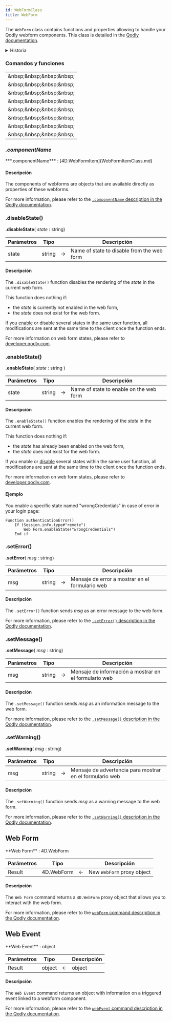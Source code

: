 ```yaml
---
id: WebFormClass
title: WebForm
---
```


The `WebForm` class contains functions and properties allowing to handle your Qodly webform components. This class is detailed in the [Qodly documentation](https://developer.qodly.com/docs/language/WebFormClass).

<details><summary>Historia</summary>

| Lanzamiento | Modificaciones                                                               |
| ----------- | ---------------------------------------------------------------------------- |
| 20 R6       | Added enableState() and disableState() |
| 20 R2       | Añadidos                                                                     |

</details>

### Comandos y funciones

|                                                                                                                                                                                                                                                    |
| -------------------------------------------------------------------------------------------------------------------------------------------------------------------------------------------------------------------------------------------------- |
| [<!-- INCLUDE #WebFormClass.componentName.Syntax -->](#componentname)&amp;nbsp;&amp;nbsp;&amp;nbsp;&amp;nbsp;<!-- INCLUDE #WebFormClass.componentName.Summary -->  |
| [<!-- INCLUDE #WebFormClass.disableState().Syntax -->](#disablestate)&amp;nbsp;&amp;nbsp;&amp;nbsp;&amp;nbsp;<!-- INCLUDE #WebFormClass.disableState().Summary --> |
| [<!-- INCLUDE #WebFormClass.enableState().Syntax -->](#enablestate)&amp;nbsp;&amp;nbsp;&amp;nbsp;&amp;nbsp;<!-- INCLUDE #WebFormClass.enableState().Summary -->    |
| [<!-- INCLUDE #WebFormClass.setError().Syntax -->](#seterror)&amp;nbsp;&amp;nbsp;&amp;nbsp;&amp;nbsp;<!-- INCLUDE #WebFormClass.setError().Summary -->             |
| [<!-- INCLUDE #WebFormClass.setMessage().Syntax -->](#setmessage)&amp;nbsp;&amp;nbsp;&amp;nbsp;&amp;nbsp;<!-- INCLUDE #WebFormClass.setMessage().Summary -->       |
| [<!-- INCLUDE #WebFormClass.setWarning().Syntax -->](#setwarning)&amp;nbsp;&amp;nbsp;&amp;nbsp;&amp;nbsp;<!-- INCLUDE #WebFormClass.setWarning().Summary -->       |
| [<!-- INCLUDE #_command_.Web Form.Syntax -->](#web-form)&amp;nbsp;&amp;nbsp;&amp;nbsp;&amp;nbsp;<!-- INCLUDE #_command_.Web Form.Summary -->                       |
| [<!-- INCLUDE #_command_.Web Event.Syntax -->](#web-event)&amp;nbsp;&amp;nbsp;&amp;nbsp;&amp;nbsp;<!-- INCLUDE #_command_.Web Event.Summary -->                    |

### _.componentName_

<!-- REF #WebFormClass.componentName.Syntax -->***.componentName*** : [4D.WebFormItem](WebFormItemClass.md)<!-- END REF -->

#### Descripción

The components of webforms are <!-- REF #WebFormClass.componentName.Summary -->objects that are available directly as properties<!-- END REF --> of these webforms.

For more information, please refer to the [`.componentName` description in the Qodly documentation](https://developer.qodly.com/docs/language/WebFormClass#componentname).

### .disableState()

<!-- REF #WebFormClass.disableState().Syntax -->

**.disableState**( _state_ : string)<!-- END REF -->

<!-- REF #WebFormClass.disableState().Params -->

| Parámetros | Tipo   |     | Descripción                                |
| ---------- | ------ | :-: | ------------------------------------------ |
| state      | string |  -> | Name of state to disable from the web form |

<!-- END REF -->

#### Descripción

The `.disableState()` function <!-- REF #WebFormClass.disableState().Summary -->disables the rendering of the _state_ in the current web form<!-- END REF -->.

This function does nothing if:

- the _state_ is currently not enabled in the web form,
- the _state_ does not exist for the web form.

If you [enable](#enablestate) or disable several states in the same user function, all modifications are sent at the same time to the client once the function ends.

For more information on web form states, please refer to [developer.qodly.com](https://developer.qodly.com/docs/studio/design-webforms/states).

### .enableState()

<!-- REF #WebFormClass.enableState().Syntax -->

**.enableState**( _state_ : string )<!-- END REF -->

<!-- REF #WebFormClass.enableState().Params -->

| Parámetros | Tipo   |     | Descripción                             |
| ---------- | ------ | :-: | --------------------------------------- |
| state      | string |  -> | Name of state to enable on the web form |

<!-- END REF -->

#### Descripción

The `.enableState()` function <!-- REF #WebFormClass.enableState().Summary -->enables the rendering of the _state_ in the current web form<!-- END REF -->.

This function does nothing if:

- the _state_ has already been enabled on the web form,
- the _state_ does not exist for the web form.

If you enable or [disable](#disablestate) several states within the same user function, all modifications are sent at the same time to the client once the function ends.

For more information on web form states, please refer to [developer.qodly.com](https://developer.qodly.com/docs/studio/design-webforms/states).

#### Ejemplo

You enable a specific state named "wrongCredentials" in case of error in your login page:

```4d
Function authenticationError()
	If (Session.info.type#"remote")
		Web Form.enableState("wrongCredentials")
	End if
```

### .setError()

<!-- REF #WebFormClass.setError().Syntax -->

**.setError**( _msg_ : string)<!-- END REF -->

<!-- REF #WebFormClass.setError().Params -->

| Parámetros | Tipo   |     | Descripción                                     |
| ---------- | ------ | :-: | ----------------------------------------------- |
| msg        | string |  -> | Mensaje de error a mostrar en el formulario web |

<!-- END REF -->

#### Descripción

The `.setError()` function <!-- REF #WebFormClass.setError().Summary -->sends _msg_ as an error message to the web form<!-- END REF -->.

For more information, please refer to the [`.setError()` description in the Qodly documentation](https://developer.qodly.com/docs/language/WebFormClass#seterror).

### .setMessage()

<!-- REF #WebFormClass.setMessage().Syntax -->

**.setMessage**( _msg_ : string)<!-- END REF -->

<!-- REF #WebFormClass.setMessage().Params -->

| Parámetros | Tipo   |     | Descripción                                           |
| ---------- | ------ | :-: | ----------------------------------------------------- |
| msg        | string |  -> | Mensaje de información a mostrar en el formulario web |

<!-- END REF -->

#### Descripción

The `.setMessage()` function <!-- REF #WebFormClass.setMessage().Summary -->sends _msg_ as an information message to the web form<!-- END REF -->.

For more information, please refer to the [`.setMessage()` description in the Qodly documentation](https://developer.qodly.com/docs/language/WebFormClass#setmessage).

### .setWarning()

<!-- REF #WebFormClass.setWarning().Syntax -->

**.setWarning**( _msg_ : string)<!-- END REF -->

<!-- REF #WebFormClass.setWarning().Params -->

| Parámetros | Tipo   |     | Descripción                                              |
| ---------- | ------ | :-: | -------------------------------------------------------- |
| msg        | string |  -> | Mensaje de advertencia para mostrar en el formulario web |

<!-- END REF -->

#### Descripción

The `.setWarning()` function  <!-- REF #WebFormClass.setWarning().Summary -->sends _msg_ as a warning message to the web form<!-- END REF -->.

For more information, please refer to the [`.setWarning()` description in the Qodly documentation](https://developer.qodly.com/docs/language/WebFormClass#setwarning).

## Web Form

<!-- REF #_command_.Web Form.Syntax -->**Web Form** : 4D.WebForm<!-- END REF -->

<!-- REF #_command_.Web Form.Params -->

| Parámetros | Tipo                       |     | Descripción                |
| ---------- | -------------------------- | :-: | -------------------------- |
| Result     | 4D.WebForm |  <- | New `WebForm` proxy object |

<!-- END REF -->

#### Descripción

The `Web Form` command <!-- REF #_command_.Web Form.Summary --> returns a `4D.WebForm` proxy object that allows you to interact with the web form<!-- END REF -->.

For more information, please refer to the [`webForm` command description in the Qodly documentation](https://developer.qodly.com/docs/language/WebFormClass#webform).

## Web Event

<!-- REF #_command_.Web Event.Syntax -->**Web Event** : object<!-- END REF -->

<!-- REF #_command_.Web Event.Params -->

| Parámetros | Tipo   |     | Descripción |
| ---------- | ------ | :-: | ----------- |
| Result     | object |  <- | object      |

<!-- END REF -->

#### Descripción

The `Web Event` command <!-- REF #_command_.Web Event.Summary -->returns an object with information on a triggered event linked to a webform component<!-- END REF -->.

For more information, please refer to the [`webEvent` command description in the Qodly documentation](https://developer.qodly.com/docs/language/WebFormClass#webevent).

